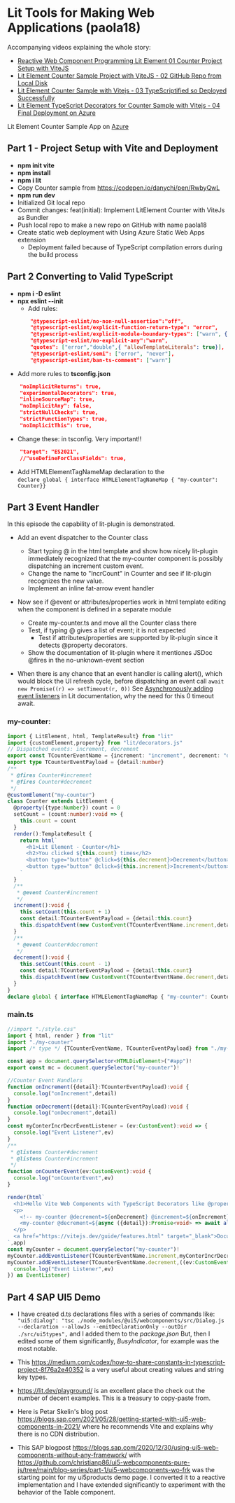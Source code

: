 # Lit Tools for Making Web Applications (paola18)

Accompanying videos explaining the whole story:
- [Reactive Web Component Programming Lit Element 01 Counter Project Setup with ViteJS](https://youtu.be/hs0oHgLIFLc)
- [Lit Element Counter Sample Project with ViteJS - 02 GitHub Repo from Local Disk](https://youtu.be/wthWv2Q8Rcg)
- [Lit Element Counter Sample with Vitejs - 03 TypeScriptified so Deployed Successfully](https://youtu.be/aIxCrPzieP4)
- [Lit Element TypeScript Decorators for Counter Sample with Vitejs - 04 Final Deployment on Azure](https://youtu.be/FK4uhP4euuE)

Lit Element Counter Sample App on [Azure](https://lively-field-057f5c603.azurestaticapps.net/)


## Part 1 - Project Setup with Vite and Deployment
- **npm init vite**
- **npm install**
- **npm i lit**
- Copy Counter sample from https://codepen.io/danychi/pen/RwbyQwL
- **npm run dev**
- Initialized Git local repo
- Commit changes: feat(initial): Implement LitElement Counter with ViteJs as Bundler
- Push local repo to make a new repo on GitHub with name paola18
- Create static web deployment with Using Azure Static Web Apps extension 
    - Deployment failed because of TypeScript compilation errors during the build process

## Part 2 Converting to Valid TypeScript
- **npm i -D eslint**
- **npx eslint --init**
    - Add rules:
    ```json
        "@typescript-eslint/no-non-null-assertion":"off",
        "@typescript-eslint/explicit-function-return-type": "error", 
        "@typescript-eslint/explicit-module-boundary-types": ["warn", {"allowArgumentsExplicitlyTypedAsAny":true}], 
        "@typescript-eslint/no-explicit-any":"warn", 
        "quotes": ["error","double",{ "allowTemplateLiterals": true}], 
        "@typescript-eslint/semi": ["error", "never"], 
        "@typescript-eslint/ban-ts-comment": ["warn"]     
    ```  
- Add more rules to **tsconfig.json**
```json
    "noImplicitReturns": true,
    "experimentalDecorators": true, 
    "inlineSourceMap": true, 
    "noImplicitAny": false,    
    "strictNullChecks": true,  
    "strictFunctionTypes": true, 
    "noImplicitThis": true, 
```
- Change these: in tsconfig. Very important!!
```json
    "target": "ES2021",
    //"useDefineForClassFields": true,
```
- Add HTMLElementTagNameMap declaration to the  
`declare global { interface HTMLElementTagNameMap { "my-counter": Counter}}`

## Part 3 Event Handler
In this episode the capability of lit-plugin is demonstrated.
- Add an event dispatcher to the Counter class
    - Start typing @ in the html template and show how nicely lit-plugin immediately recognized that the my-counter component is possibly dispatching an increment custom event.
    - Change the name to "IncrCount" in Counter and see if lit-plugin recognizes the new value.
    - Implement an inline fat-arrow event handler
- Now see if @event or attributes/properties work in html template editing when the component is defined in a separate module
    - Create my-counter.ts and move all the Counter class there
    - Test, if typing @ gives a list of event; it is not expected 
        - Test if attributes/properties are supported by lit-plugin since it detects @property decorators.
    - Show the documentation of lit-plugin where it mentiones JSDoc @fires in the no-unknown-event section

- When there is any chance that an event handler is calling alert(), which would block the UI refresh cycle, before dispatching an event call `await new Promise((r) => setTimeout(r, 0))`
See [Asynchronously adding event listeners](https://lit.dev/docs/components/events/) in Lit documentation, why the need for this 0 timeout await.

### my-counter:
```typescript
import { LitElement, html, TemplateResult} from "lit"
import {customElement,property} from "lit/decorators.js"
// Dispatched events: increment, decrement
export const TCounterEventName = {increment: "increment", decrement: "decrement"} as const
export type TCounterEventPayload = {detail:number}
/**
 * @fires Counter#increment
 * @fires Counter#decrement
 */
@customElement("my-counter")
class Counter extends LitElement {
  @property({type:Number}) count = 0
  setCount = (count:number):void => {
    this.count = count
  }
  render():TemplateResult {
    return html`
      <h1>Lit Element - Counter</h1>
      <h2>You clicked ${this.count} times</h2>
      <button type="button" @click=${this.decrement}>Decrement</button>
      <button type="button" @click=${this.increment}>Increment</button>
    `
  }
  /**
   * @event Counter#increment
   */
  increment():void {
    this.setCount(this.count + 1)
    const detail:TCounterEventPayload = {detail:this.count}
    this.dispatchEvent(new CustomEvent(TCounterEventName.increment,detail))
  }
  /**
   * @event Counter#decrement
   */
  decrement():void {
    this.setCount(this.count - 1)
    const detail:TCounterEventPayload = {detail:this.count}
    this.dispatchEvent(new CustomEvent(TCounterEventName.decrement,detail))
  }
}
declare global { interface HTMLElementTagNameMap { "my-counter": Counter}}
```
### main.ts
```typescript
//import "./style.css"
import { html, render } from "lit"
import "./my-counter"
import /* type */ {TCounterEventName, TCounterEventPayload} from "./my-counter"

const app = document.querySelector<HTMLDivElement>("#app")!
export const mc = document.querySelector("my-counter")!

//Counter Event Handlers
function onIncrement({detail}:TCounterEventPayload):void {
  console.log("onIncrement",detail)
}
function onDecrement({detail}:TCounterEventPayload):void {
  console.log("onDecrement",detail)
}
const myConterIncrDecrEventListener = (ev:CustomEvent):void => {
  console.log("Event Listener",ev)
}
/**
 * @listens Counter#decrement
 * @listens Counter#increment
 */
function onCounterEvent(ev:CustomEvent):void {
  console.log("onCounterEvent",ev)
}

render(html`
  <h1>Hello Vite Web Components with TypeScript Decorators like @property!</h1>
  <p>
    <!-- my-counter @decrement=${onDecrement} @increment=${onIncrement} count=5></my-counter -->
    <my-counter @decrement=${async ({detail}):Promise<void> => await alert(`Decremented to ${detail}`)} @increment=${({detail}):void=>alert("inremented to " + detail)} count=5></my-counter>
  </p>
  <a href="https://vitejs.dev/guide/features.html" target="_blank">Documentation</a>
`,app)
const myCounter = document.querySelector("my-counter")! 
myCounter.addEventListener(TCounterEventName.increment,myConterIncrDecrEventListener as EventListener)
myCounter.addEventListener(TCounterEventName.decrement,((ev:CustomEvent)=> {
  console.log("Event Listener",ev)
}) as EventListener)

```

## Part 4 SAP UI5 Demo
- I have created d.ts declarations files with a series of commands like:
`"ui5:dialog": "tsc ./node_modules/@ui5/webcomponents/src/Dialog.js --declaration --allowJs --emitDeclarationOnly --outDir ./src/ui5types",` and I added them to the *package.json*
But, then I edited some of them significantly, *BusyIndicator*, for example was the most notable.

- This https://medium.com/codex/how-to-share-constants-in-typescript-project-8f76a2e40352 is a very useful about creating values and string key types.

- https://lit.dev/playground/ is an excellent place tho check out the number of decent examples.
This is a treasury to copy-paste from.

- Here is Petar Skelin's blog post https://blogs.sap.com/2021/05/28/getting-started-with-ui5-web-components-in-2021/ where he recommends Vite and explains why there is no CDN distribution.


- This SAP blogpost https://blogs.sap.com/2020/12/30/using-ui5-web-components-without-any-framework/  with https://github.com/christianp86/ui5-webcomponents-pure-js/tree/main/blog-series/part-1/ui5-webcomponents-wo-frk was the starting point for my ui5products demo page. I converted it to a reactive implementation and I have extended significantly to experiment with the behavior of the Table component.
